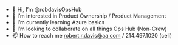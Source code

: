 - 👋 Hi, I’m @robdavisOpsHub
- 👀 I’m interested in Product Ownership / Product Management
- 🌱 I’m currently learning Azure basics
- 💞️ I’m looking to collaborate on all things Ops Hub (Non-Crew)
- 📫 How to reach me robert.r.davis@aa.com / 214.497.1020 (cell)

<!---
robdavisOpsHub/robdavisOpsHub is a ✨ special ✨ repository because its `README.md` (this file) appears on your GitHub profile.
You can click the Preview link to take a look at your changes.
--->
